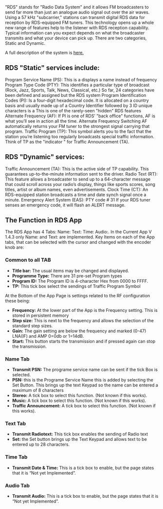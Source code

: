 "RDS" stands for "Radio Data System" and it allows FM broadcasters to send far more than just an analogue audio signal out over the air waves. Using a 57 kHz "subcarrier," stations can transmit digital RDS data for reception by RDS-equipped FM tuners. This technology opens up a whole new range of features help to the listener with RDS reception capability. Typical information can you expect depends on what the broadcaster transmits and what your device can pick up. There are two categories, Static and Dynamic. 

A full description of the system is [here.](https://en.wikipedia.org/wiki/Radio_Data_System)

## RDS "Static" services include:

Program Service Name (PS): This is a displays a name instead of frequency
Program Type Code (PTY): This identifies a particular type of broadcast (Rock, Jazz, Sports, Talk, News, Classical, etc.) So far, 24 categories have been defined and assigned but the RDS system 
Program Identification Codes (PI): Is a four-digit hexadecimal code. It is allocated on a country basis and usually made up of a Country Identifier followed by 3 ID unique characters   is a This is one of the rarely-seen "hidden" RDS features 
Alternate Frequency (AF): If PI is one of RDS’ "back office" functions, AF is what you’ll see in action all the time. Alternate Frequency Switching AF automatically returns your FM tuner to the strongest signal carrying that program.
Traffic Program (TP): This symbol alerts you to the fact that the station you’re listening too regularly broadcasts special traffic information. Think of TP as the "indicator " for Traffic Announcement (TA). 

## RDS "Dynamic" services:

Traffic Announcement (TA): This is the active side of TP capability. This guarantees up-to-the-minute information sent to the driver.
Radio Text (RT): This feature allows a broadcaster to send up to a 64-character message that could scroll across your radio’s display, things like sports scores, song titles, artist or album names, even advertisements.
Clock Time (CT): An RDS-equipped station broadcasts a time and date synch signal once a minute. 
Emergency Alert System (EAS): PTY code # 31 If your RDS tuner senses an emergency code, it will flash an ALERT message.

## The Function in RDS App

The RDS App has 4 Tabs: Name:  Text: Time: Audio:. In the Current App V 1.4.3 only Name: and Text: are implemented.
Key Items on each of the App tabs, that can be selected with the cursor and changed with the encoder knob are:

### Common to all TAB
* **Title bar:** The usual items may be changed and displayed.
* **Programme Type:** There are 31 pre-set Program types
* **Program ID:** The Program ID is 4-character Hex from 0000 to FFFF.
* **TP:** This tick box select the sendings of  Traffic Program  Symbol

At the Bottom of the App Page is  settings related to the RF configuration these being:

* **Frequency:** At the lower part of the App is the Frequency setting. This is stored in persistent memory 
* **Step size:** This is next to the frequency and allows the selection of the standard step sizes.
* **Gain:** The gain setting are below the frequency and marked (0-47) LNA(IF) and AMP 0=0db or 1=14dB.
* **Start:** This button starts the transmission and if pressed again can stop the transmission.


### Name Tab

* **Transmit PSN:** The programe service name can be sent  if the tick Box is selected.
* **PSN:** this is the Programe Service Name this is added  by selecting the Set Button. This brings up the text Keypad so the name can be entered a maximum of 8 characters
* **Stereo:** A tick box to select this function. (Not known if this works).
* **Music:** A tick box to select this function.  (Not known if this works).
* **Traffic Announcement:** A tick box to select this function.  (Not known if this works).

### Text Tab

* **Transmit Radiotext:** This tick box enables the sending of Radio text
* **Set:** the Set button brings up the Text Keypad and allows text to be entered up to 28 characters.

### Time Tab

* **Transmit Date & Time:** This is a tick box to enable, but the page states that it is “Not yet Implemented”.

### Audio Tab
* **Transmit Audio:** This is a tick box to enable, but the page states that it is “Not yet Implemented”.
